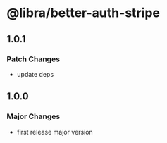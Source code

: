 # @libra/better-auth-stripe

## 1.0.1

### Patch Changes

- update deps

## 1.0.0

### Major Changes

- first release major version
